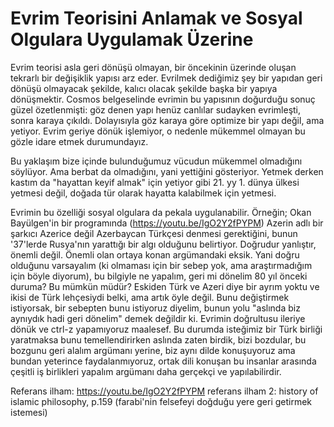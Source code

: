 # Evrim Teorisini Anlamak ve Sosyal Olgulara Uygulamak Üzerine

Evrim teorisi asla geri dönüşü olmayan, bir öncekinin üzerinde oluşan tekrarlı
bir değişiklik yapısı arz eder. Evrilmek dediğimiz şey bir yapıdan geri dönüşü
olmayacak şekilde, kalıcı olacak şekilde başka bir yapıya dönüşmektir. Cosmos
belgeselinde evrimin bu yapısının doğurduğu sonuç güzel özetlenmişti: göz denen
yapı henüz canlılar sudayken evrimleşti, sonra karaya çıkıldı. Dolayısıyla göz
karaya göre optimize bir yapı değil, ama yetiyor. Evrim geriye dönük işlemiyor,
o nedenle mükemmel olmayan bu gözle idare etmek durumundayız.

Bu yaklaşım bize içinde bulunduğumuz vücudun mükemmel olmadığını söylüyor. Ama
berbat da olmadığını, yani yettiğini gösteriyor. Yetmek derken kastım da
"hayattan keyif almak" için yetiyor gibi 21. yy 1. dünya ülkesi yetmesi değil,
doğada tür olarak hayatta kalabilmek için yetmesi.

Evrimin bu özelliği sosyal olgulara da pekala uygulanabilir. Örneğin; Okan
Bayülgen'in bir programında (https://youtu.be/IgO2Y2fPYPM) Azerin adlı bir
şarkıcı Azerice değil Azerbaycan Türkçesi denmesi gerektiğini, bunun '37'lerde
Rusya'nın yarattığı bir algı olduğunu belirtiyor. Doğrudur yanlıştır, önemli
değil. Önemli olan ortaya konan argümandaki eksik. Yani doğru olduğunu
varsayalım (ki olmaması için bir sebep yok, ama araştırmadığım için böyle
diyorum), bu bilgiyle ne yapalım, geri mi dönelim 80 yıl önceki duruma? Bu
mümkün müdür? Eskiden Türk ve Azeri diye bir ayrım yoktu ve ikisi de Türk
lehçesiydi belki, ama artık öyle değil. Bunu değiştirmek istiyorsak, bir
sebepten bunu istiyoruz diyelim, bunun yolu "aslında biz aynıydık hadi geri
dönelim" demek değildir ki. Evrimin doğrultusu ileriye dönük ve ctrl-z
yapamıyoruz maalesef. Bu durumda isteğimiz bir Türk birliği yaratmaksa bunu
temellendirirken aslında zaten birdik, bizi bozdular, bu bozgunu geri alalım
argümanı yerine, biz aynı dilde konuşuyoruz ama bundan yeterince
faydalanmıyoruz, ortak dili konuşan bu insanlar arasında çeşitli iş birlikleri
yapalım argümanı daha gerçekçi ve yapılabilirdir.

Referans ilham: https://youtu.be/IgO2Y2fPYPM referans ilham 2: history of
islamic philosophy, p.159 (farabi'nin felsefeyi doğduğu yere geri getirmek
istemesi)
